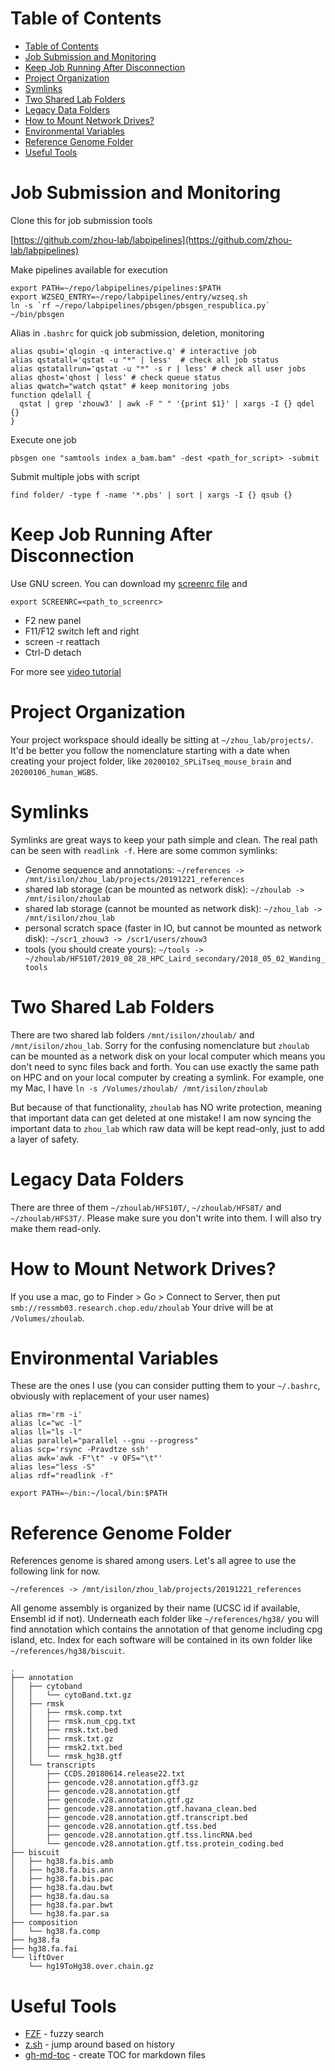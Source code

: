 Table of Contents
=================

<!--ts-->
   * [Table of Contents](#table-of-contents)
   * [Job Submission and Monitoring](#job-submission-and-monitoring)
   * [Keep Job Running After Disconnection](#keep-job-running-after-disconnection)
   * [Project Organization](#project-organization)
   * [Symlinks](#symlinks)
   * [Two Shared Lab Folders](#two-shared-lab-folders)
   * [Legacy Data Folders](#legacy-data-folders)
   * [How to Mount Network Drives?](#how-to-mount-network-drives)
   * [Environmental Variables](#environmental-variables)
   * [Reference Genome Folder](#reference-genome-folder)
   * [Useful Tools](#useful-tools)

<!-- Added by: zhouw3, at: Tue Jan 28 15:39:44 EST 2020 -->

<!--te-->

# Job Submission and Monitoring

Clone this for job submission tools

[https://github.com/zhou-lab/labpipelines](https://github.com/zhou-lab/labpipelines)

Make pipelines available for execution

```
export PATH=~/repo/labpipelines/pipelines:$PATH
export WZSEQ_ENTRY=~/repo/labpipelines/entry/wzseq.sh
ln -s `rf ~/repo/labpipelines/pbsgen/pbsgen_respublica.py` ~/bin/pbsgen
```

Alias in `.bashrc` for quick job submission, deletion, monitoring

```
alias qsubi='qlogin -q interactive.q' # interactive job
alias qstatall='qstat -u "*" | less'  # check all job status
alias qstatallrun='qstat -u "*" -s r | less' # check all user jobs
alias qhost='qhost | less' # check queue status
alias qwatch="watch qstat" # keep monitoring jobs
function qdelall {
  qstat | grep 'zhouw3' | awk -F " " '{print $1}' | xargs -I {} qdel {}
}
```

Execute one job

```
pbsgen one "samtools index a_bam.bam" -dest <path_for_script> -submit
```

Submit multiple jobs with script

```
find folder/ -type f -name '*.pbs' | sort | xargs -I {} qsub {}
```

# Keep Job Running After Disconnection

Use GNU screen. You can download my [screenrc file](https://github.com/zhou-lab/labwiki/blob/master/config/screenrc) and 

```
export SCREENRC=<path_to_screenrc>
```

- F2 new panel
- F11/F12 switch left and right
- screen -r reattach
- Ctrl-D detach

For more see [video tutorial](https://www.youtube.com/watch?v=HomIzLB-HBc)

# Project Organization
Your project workspace should ideally be sitting at `~/zhou_lab/projects/`.
It'd be better you follow the nomenclature starting with a date when creating your project folder, like `20200102_SPLiTseq_mouse_brain` and `20200106_human_WGBS`.

# Symlinks
Symlinks are great ways to keep your path simple and clean. The real path can be seen with `readlink -f`. Here are some common symlinks:

- Genome sequence and annotations: `~/references -> /mnt/isilon/zhou_lab/projects/20191221_references`
- shared lab storage (can be mounted as network disk): `~/zhoulab -> /mnt/isilon/zhoulab`
- shared lab storage (cannot be mounted as network disk): `~/zhou_lab -> /mnt/isilon/zhou_lab`
- personal scratch space (faster in IO, but cannot be mounted as network disk): `~/scr1_zhouw3 -> /scr1/users/zhouw3`
- tools (you should create yours): `~/tools -> ~/zhoulab/HFS10T/2019_08_28_HPC_Laird_secondary/2018_05_02_Wanding_tools`

# Two Shared Lab Folders
There are two shared lab folders `/mnt/isilon/zhoulab/` and `/mnt/isilon/zhou_lab`. 
Sorry for the confusing nomenclature but `zhoulab` can be mounted as a network disk on your local computer which means you don't need to sync files back and forth. You can use exactly the same path on HPC and on your local computer by creating a symlink. For example, one my Mac, I have
`ln -s /Volumes/zhoulab/ /mnt/isilon/zhoulab`

But because of that functionality, `zhoulab` has NO write protection, meaning that important data can get deleted at one mistake! I am now syncing the important data to `zhou_lab` which raw data will be kept read-only, just to add a layer of safety.

# Legacy Data Folders
There are three of them `~/zhoulab/HFS10T/`, `~/zhoulab/HFS8T/` and `~/zhoulab/HFS3T/`. Please make sure you don't write into them. I will also try make them read-only.

# How to Mount Network Drives?
If you use a mac, go to Finder > Go > Connect to Server, then put `smb://ressmb03.research.chop.edu/zhoulab`
Your drive will be at `/Volumes/zhoulab`.

# Environmental Variables
These are the ones I use (you can consider putting them to your `~/.bashrc`, obviously with replacement of your user names)

```
alias rm='rm -i'
alias lc="wc -l"
alias ll="ls -l"
alias parallel="parallel --gnu --progress"
alias scp='rsync -Pravdtze ssh'
alias awk='awk -F"\t" -v OFS="\t"'
alias les="less -S"
alias rdf="readlink -f"

export PATH=~/bin:~/local/bin:$PATH
```

# Reference Genome Folder

References genome is shared among users. Let's all agree to use the following link for now.

`~/references -> /mnt/isilon/zhou_lab/projects/20191221_references`

All genome assembly is organized by their name (UCSC id if available, Ensembl id if not). 
Underneath each folder like `~/references/hg38/` you will find annotation which contains the annotation of that genome including cpg island, etc. 
Index for each software will be contained in its own folder like `~/references/hg38/biscuit`.

```
.
├── annotation
│   ├── cytoband
│   │   └── cytoBand.txt.gz
│   ├── rmsk
│   │   ├── rmsk.comp.txt
│   │   ├── rmsk.num_cpg.txt
│   │   ├── rmsk.txt.bed
│   │   ├── rmsk.txt.gz
│   │   ├── rmsk2.txt.bed
│   │   └── rmsk_hg38.gtf
│   └── transcripts
│       ├── CCDS.20180614.release22.txt
│       ├── gencode.v28.annotation.gff3.gz
│       ├── gencode.v28.annotation.gtf
│       ├── gencode.v28.annotation.gtf.gz
│       ├── gencode.v28.annotation.gtf.havana_clean.bed
│       ├── gencode.v28.annotation.gtf.transcript.bed
│       ├── gencode.v28.annotation.gtf.tss.bed
│       ├── gencode.v28.annotation.gtf.tss.lincRNA.bed
│       └── gencode.v28.annotation.gtf.tss.protein_coding.bed
├── biscuit
│   ├── hg38.fa.bis.amb
│   ├── hg38.fa.bis.ann
│   ├── hg38.fa.bis.pac
│   ├── hg38.fa.dau.bwt
│   ├── hg38.fa.dau.sa
│   ├── hg38.fa.par.bwt
│   └── hg38.fa.par.sa
├── composition
│   └── hg38.fa.comp
├── hg38.fa
├── hg38.fa.fai
└── liftOver
    └── hg19ToHg38.over.chain.gz
```

# Useful Tools
- [FZF](https://github.com/junegunn/fzf) - fuzzy search
- [z.sh](https://github.com/rupa/z/blob/master/z.sh) - jump around based on history
- [gh-md-toc](https://github.com/ekalinin/github-markdown-toc) - create TOC for markdown files
